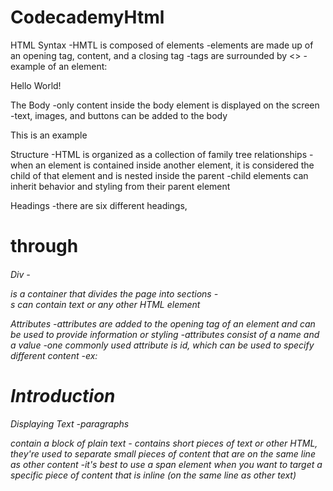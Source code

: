 # CodecademyHtml
HTML Syntax 
-HMTL is composed of elements
-elements are made up of an opening tag, content, and a closing tag 
  -tags are surrounded by <>
  -example of an element: <p> Hello World! </p>
  
  
  The Body 
  -only content inside the body element is displayed on the screen
  -text, images, and buttons can be added to the body 
  
  <body>
      <p> This is an example </p>
  </body>
  
  
  Structure
  -HTML is organized as a collection of family tree relationships 
  -when an element is contained inside another element, it is considered the child of that element and is nested inside the parent 
  -child elements can inherit behavior and styling from their parent element 
  
  Headings
  -there are six different headings, <h1> through <h6>
  
  Div 
  -<div> is a container that divides the page into sections 
  -<div>s can contain text or any other HTML element 
  
  
  Attributes 
  -attributes are added to the opening tag of an element and can be used to provide information or styling 
  -attributes consist of a name and a value 
    -one commonly used attribute is id, which can be used to specify different content
    -ex: 
      <div id="intro">
         <h1> Introduction </h1>
      </div>
      
 Displaying Text 
 -paragraphs <p> contain a block of plain text 
 -<span> contains short pieces of text or other HTML, they're used to separate small pieces of content that are on the same line as other content 
  -it's best to use a span element when you want to target a specific piece of content that is inline (on the same line as other text) 
  
  
  
  
